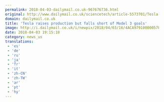 ```yaml
---
permalink: 2018-04-03-dailymail.co.uk-967676736.html
original: http://www.dailymail.co.uk/sciencetech/article-5573701/Tesla-raises-production-falls-short-Model-3-goals.html?ITO=1490&ns_mchannel=rss&ns_campaign=1490
domain: dailymail.co.uk
title: 'Tesla raises production but falls short of Model 3 goals'
image: http://i.dailymail.co.uk/i/newpix/2018/04/03/16/4ACA979100000578-0-image-a-7_1522769941765.jpg
date: 2018-04-03 19:15:18
category: news_us
translations: 
 - 'es'
 - 'de'
 - 'ru'
 - 'ja'
 - 'fr'
 - 'it'
 - 'zh-CN'
 - 'zh-TW'
 - 'ar'
 - 'pt'
 - 'hy'
---
```


